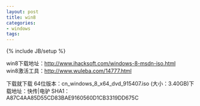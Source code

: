 ```yaml
---
layout: post
title: win8
categories:
- windows
tags:
---
```

{% include JB/setup %}

win8下载地址：<http://www.ihacksoft.com/windows-8-msdn-iso.html>  
win8激活工具：<http://www.wuleba.com/14777.html>  

下载就下载 64位版本：cn_windows_8_x64_dvd_915407.iso (大小：3.40GB)下载地址：快传|电驴  SHA1：A87C4AA85D55CD83BAE9160560D1CB3319DD675C
